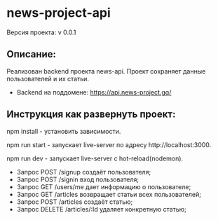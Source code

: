 # news-project-api

Версия проекта: v 0.0.1

## Описание:
Реализован backend проекта news-api. Проект сохраняет данные пользователей и их статьи.

* Backend на поддомене: https://api.news-project.gq/

## Инструкция как развернуть проект:

npm install - установить зависимости.

npm run start - запускает live-server по адресу http://localhost:3000.

npm run dev - запускает live-server с hot-reload(nodemon).

* Запрос POST /signup создаёт пользователя;
* Запрос POST /signin вход пользователя;
* Запрос GET /users/me дает информацию о пользователе;
* Запрос GET /articles возвращает статьи всех пользователей;
* Запрос POST /articles создаёт статью;
* Запрос DELETE /articles/:Id удаляет конкретную статью;
